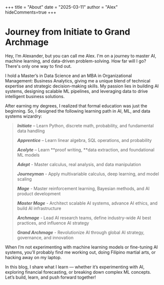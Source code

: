 +++
title = "About"
date = "2025-03-11"
author = "Alex"
hideComments=true
+++

# Journey from Initiate to Grand Archmage

Hey, I’m Alexander, but you can call me Alex. I'm on a journey to master AI, machine learning, and data-driven problem-solving. How far will I go? There's only one way to find out.

I hold a Master’s in Data Science and an MBA in Organizational Management: Business Analytics, giving me a unique blend of technical expertise and strategic decision-making skills. My passion lies in building AI systems, designing scalable ML pipelines, and leveraging data to drive intelligent business solutions.

After earning my degrees, I realized that formal education was just the beginning. So, I designed the following learning path in AI, ML, and data systems wizardry:

>    
>   ***Initiate*** – Learn Python, discrete math, probability, and fundamental data handling
>    
>   ***Apprentice*** – Learn linear algebra, SQL operations, and probability
>    
>   ***Acolyte*** – Learn **proof writing, **data extraction, and foundational ML models
>    
>   ***Adept*** - Master calculus, real analysis, and data manipulation
>    
>   ***Journeyman*** - Apply multivariable calculus, deep learning, and model scaling
>    
>   ***Mage*** - Master reinforcement learning, Bayesian methods, and AI product development
>    
>   ***Master Mage*** - Architect scalable AI systems, advance AI ethics, and build AI infrastructure
>    
>   ***Archmage*** - Lead AI research teams, define industry-wide AI best practices, and influence AI strategy
>    
>   ***Grand Archmage*** - Revolutionize AI through global AI strategy, governance, and innovation

When I’m not experimenting with machine learning models or fine-tuning AI systems, you’ll probably find me working out, doing Filipino martial arts, or hacking away on my laptop.

In this blog, I share what I learn — whether it’s experimenting with AI, exploring financial forecasting, or breaking down complex ML concepts. Let’s build, learn, and push forward together!